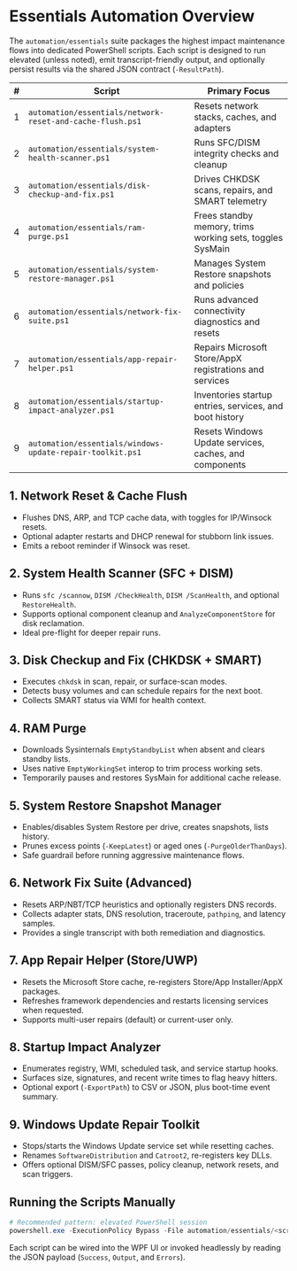 # Essentials Automation Overview

The `automation/essentials` suite packages the highest impact maintenance flows into dedicated PowerShell scripts. Each script is designed to run elevated (unless noted), emit transcript-friendly output, and optionally persist results via the shared JSON contract (`-ResultPath`).

| #   | Script                                                    | Primary Focus                                             |
| --- | --------------------------------------------------------- | --------------------------------------------------------- |
| 1   | `automation/essentials/network-reset-and-cache-flush.ps1` | Resets network stacks, caches, and adapters               |
| 2   | `automation/essentials/system-health-scanner.ps1`         | Runs SFC/DISM integrity checks and cleanup                |
| 3   | `automation/essentials/disk-checkup-and-fix.ps1`          | Drives CHKDSK scans, repairs, and SMART telemetry         |
| 4   | `automation/essentials/ram-purge.ps1`                     | Frees standby memory, trims working sets, toggles SysMain |
| 5   | `automation/essentials/system-restore-manager.ps1`        | Manages System Restore snapshots and policies             |
| 6   | `automation/essentials/network-fix-suite.ps1`             | Runs advanced connectivity diagnostics and resets         |
| 7   | `automation/essentials/app-repair-helper.ps1`             | Repairs Microsoft Store/AppX registrations and services   |
| 8   | `automation/essentials/startup-impact-analyzer.ps1`       | Inventories startup entries, services, and boot history   |
| 9   | `automation/essentials/windows-update-repair-toolkit.ps1` | Resets Windows Update services, caches, and components    |

## 1. Network Reset & Cache Flush

-   Flushes DNS, ARP, and TCP cache data, with toggles for IP/Winsock resets.
-   Optional adapter restarts and DHCP renewal for stubborn link issues.
-   Emits a reboot reminder if Winsock was reset.

## 2. System Health Scanner (SFC + DISM)

-   Runs `sfc /scannow`, `DISM /CheckHealth`, `DISM /ScanHealth`, and optional `RestoreHealth`.
-   Supports optional component cleanup and `AnalyzeComponentStore` for disk reclamation.
-   Ideal pre-flight for deeper repair runs.

## 3. Disk Checkup and Fix (CHKDSK + SMART)

-   Executes `chkdsk` in scan, repair, or surface-scan modes.
-   Detects busy volumes and can schedule repairs for the next boot.
-   Collects SMART status via WMI for health context.

## 4. RAM Purge

-   Downloads Sysinternals `EmptyStandbyList` when absent and clears standby lists.
-   Uses native `EmptyWorkingSet` interop to trim process working sets.
-   Temporarily pauses and restores SysMain for additional cache release.

## 5. System Restore Snapshot Manager

-   Enables/disables System Restore per drive, creates snapshots, lists history.
-   Prunes excess points (`-KeepLatest`) or aged ones (`-PurgeOlderThanDays`).
-   Safe guardrail before running aggressive maintenance flows.

## 6. Network Fix Suite (Advanced)

-   Resets ARP/NBT/TCP heuristics and optionally registers DNS records.
-   Collects adapter stats, DNS resolution, traceroute, `pathping`, and latency samples.
-   Provides a single transcript with both remediation and diagnostics.

## 7. App Repair Helper (Store/UWP)

-   Resets the Microsoft Store cache, re-registers Store/App Installer/AppX packages.
-   Refreshes framework dependencies and restarts licensing services when requested.
-   Supports multi-user repairs (default) or current-user only.

## 8. Startup Impact Analyzer

-   Enumerates registry, WMI, scheduled task, and service startup hooks.
-   Surfaces size, signatures, and recent write times to flag heavy hitters.
-   Optional export (`-ExportPath`) to CSV or JSON, plus boot-time event summary.

## 9. Windows Update Repair Toolkit

-   Stops/starts the Windows Update service set while resetting caches.
-   Renames `SoftwareDistribution` and `Catroot2`, re-registers key DLLs.
-   Offers optional DISM/SFC passes, policy cleanup, network resets, and scan triggers.

## Running the Scripts Manually

```powershell
# Recommended pattern: elevated PowerShell session
powershell.exe -ExecutionPolicy Bypass -File automation/essentials/<script>.ps1 -ResultPath C:\Temp\tidy-result.json
```

Each script can be wired into the WPF UI or invoked headlessly by reading the JSON payload (`Success`, `Output`, and `Errors`).

